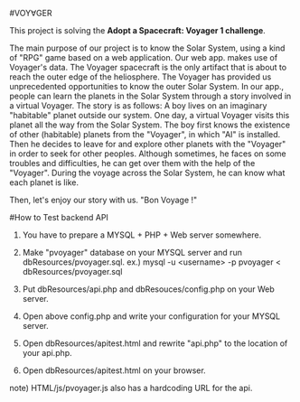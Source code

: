 #VOY∀GER

This project is solving the __Adopt a Spacecraft: Voyager 1 challenge__.

The main purpose of our project is to know the Solar System, using a kind of "RPG" game based on a web application. Our web app. makes use of Voyager's data. The Voyager spacecraft is the only artifact that is about to reach the outer edge of the heliosphere. The Voyager has provided us unprecedented opportunities to know the outer Solar System. In our app., people can learn the planets in the Solar System through a story involved in a virtual Voyager. The story is as follows:  A boy lives on an imaginary "habitable" planet outside our system. One day, a virtual Voyager visits this planet all the way from the Solar System. The boy first knows the existence of other (habitable) planets from the "Voyager", in which "AI" is installed. Then he decides to leave for and explore other planets with the "Voyager" in order to seek for other peoples. Although sometimes, he faces on some troubles and difficulties, he can get over them with the help of the "Voyager". During the voyage across the Solar System, he can know what each planet is like.

Then, let's enjoy our story with us. "Bon Voyage !"


#How to Test backend API

1. You have to prepare a MYSQL + PHP + Web server somewhere.

2. Make "pvoyager" database on your MYSQL server and run dbResources/pvoyager.sql.
ex.) mysql -u &lt;username&gt; -p pvoyager < dbResources/pvoyager.sql

3. Put dbResources/api.php and dbResouces/config.php on your Web server.

4. Open above config.php and write your configuration for your MYSQL server.

5. Open dbResources/apitest.html and rewrite "api.php" to the location of your api.php.

6. Open dbResources/apitest.html on your browser.

note) HTML/js/pvoyager.js also has a hardcoding URL for the api.
